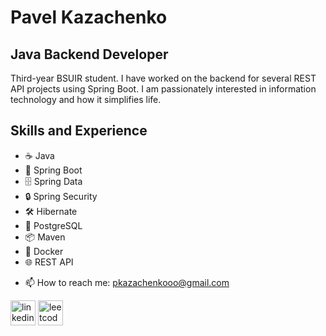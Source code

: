 # Pavel Kazachenko
## Java Backend Developer
Third-year BSUIR student. I have worked on the backend for several REST API projects using Spring Boot. I am passionately interested in information technology and how it simplifies life.

## Skills and Experience
* ☕ Java
* 🌱 Spring Boot
* 🗄️ Spring Data
* 🔒 Spring Security
* 🛠️ Hibernate
* 🐘 PostgreSQL
* 📦 Maven
* 🐳 Docker
* 🌐 REST API

- 📫 How to reach me: pkazachenkooo@gmail.com 

[<img src='https://cdn.jsdelivr.net/npm/simple-icons@3.0.1/icons/linkedin.svg' alt='linkedin' height='40'>](https://www.linkedin.com/in/https://www.linkedin.com/in/pavel-kazachenko//)  [<img src='https://cdn.jsdelivr.net/npm/simple-icons@3.0.1/icons/leetcode.svg' alt='leetcode' height='40'>](https://leetcode.com/u/mxrpheus6/)  
